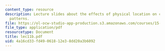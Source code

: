 ```yaml
---
content_type: resource
description: Lecture slides about the effects of physical location on communication
  patterns.
file: https://ol-ocw-studio-app-production.s3.amazonaws.com/courses/15-980j-organizing-for-innovative-product-development-spring-2007/4a16cd33fd49061812e38dd20a3b6092_lec11b.pdf
file_type: application/pdf
resourcetype: Document
title: lec11b.pdf
uid: 4a16cd33-fd49-0618-12e3-8dd20a3b6092
---
```

